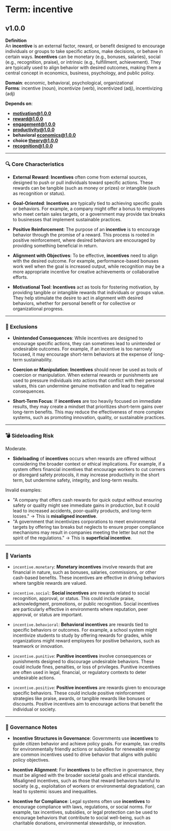# Term: incentive

## v1.0.0

**Definition**  
An **incentive** is an external factor, reward, or benefit designed to encourage individuals or groups to take specific actions, make decisions, or behave in certain ways. **Incentives** can be monetary (e.g., bonuses, salaries), social (e.g., recognition, praise), or intrinsic (e.g., fulfillment, achievement). They are typically used to align behavior with desired outcomes, making them a central concept in economics, business, psychology, and public policy.

**Domain**: economic, behavioral, psychological, organizational  
**Forms**: incentive (noun), incentivize (verb), incentivized (adj), incentivizing (adj)

**Depends on**:  
- **motivation@1.0.0**  
- **reward@1.0.0**  
- **engagement@1.0.0**  
- **productivity@1.0.0**  
- **behavioral economics@1.0.0**  
- **choice theory@1.0.0**  
- **recognition@1.0.0**

---

### 🔍 Core Characteristics

- **External Reward**: **Incentives** often come from external sources, designed to push or pull individuals toward specific actions. These rewards can be tangible (such as money or prizes) or intangible (such as recognition or status).

- **Goal-Oriented**: **Incentives** are typically tied to achieving specific goals or behaviors. For example, a company might offer a bonus to employees who meet certain sales targets, or a government may provide tax breaks to businesses that implement sustainable practices.

- **Positive Reinforcement**: The purpose of an **incentive** is to encourage behavior through the promise of a reward. This process is rooted in positive reinforcement, where desired behaviors are encouraged by providing something beneficial in return.

- **Alignment with Objectives**: To be effective, **incentives** need to align with the desired outcome. For example, performance-based bonuses work well when the goal is increased output, while recognition may be a more appropriate incentive for creative achievements or collaborative efforts.

- **Motivational Tool**: **Incentives** act as tools for fostering motivation, by providing tangible or intangible rewards that individuals or groups value. They help stimulate the desire to act in alignment with desired behaviors, whether for personal benefit or for collective or organizational progress.

---

### 🚧 Exclusions

- **Unintended Consequences**: While incentives are designed to encourage specific actions, they can sometimes lead to unintended or undesirable outcomes. For example, if an incentive is too narrowly focused, it may encourage short-term behaviors at the expense of long-term sustainability.

- **Coercion or Manipulation**: **Incentives** should never be used as tools of coercion or manipulation. When external rewards or punishments are used to pressure individuals into actions that conflict with their personal values, this can undermine genuine motivation and lead to negative consequences.

- **Short-Term Focus**: If **incentives** are too heavily focused on immediate results, they may create a mindset that prioritizes short-term gains over long-term benefits. This may reduce the effectiveness of more complex systems, such as promoting innovation, quality, or sustainable practices.

---

### 💣 Sideloading Risk

Moderate.  
- **Sideloading** of **incentives** occurs when rewards are offered without considering the broader context or ethical implications. For example, if a system offers financial incentives that encourage workers to cut corners or disregard safety protocols, it may increase productivity in the short term, but undermine safety, integrity, and long-term results.

Invalid examples:
- "A company that offers cash rewards for quick output without ensuring safety or quality might see immediate gains in production, but it could lead to increased accidents, poor-quality products, and long-term losses." → This is **misaligned incentive**.
- "A government that incentivizes corporations to meet environmental targets by offering tax breaks but neglects to ensure proper compliance mechanisms may result in companies meeting the letter but not the spirit of the regulations." → This is **superficial incentive**.

---

### 🔁 Variants

- `incentive.monetary`: **Monetary incentives** involve rewards that are financial in nature, such as bonuses, salaries, commissions, or other cash-based benefits. These incentives are effective in driving behaviors where tangible rewards are valued.

- `incentive.social`: **Social incentives** are rewards related to social recognition, approval, or status. This could include praise, acknowledgment, promotions, or public recognition. Social incentives are particularly effective in environments where reputation, peer approval, or status are important.

- `incentive.behavioral`: **Behavioral incentives** are rewards tied to specific behaviors or outcomes. For example, a school system might incentivize students to study by offering rewards for grades, while organizations might reward employees for positive behaviors, such as teamwork or innovation.

- `incentive.punitive`: **Punitive incentives** involve consequences or punishments designed to discourage undesirable behaviors. These could include fines, penalties, or loss of privileges. Punitive incentives are often used in legal, financial, or regulatory contexts to deter undesirable actions.

- `incentive.positive`: **Positive incentives** are rewards given to encourage specific behaviors. These could include positive reinforcement strategies like praise, awards, or tangible rewards like bonuses or discounts. Positive incentives aim to encourage actions that benefit the individual or society.

---

### 🔐 Governance Notes

- **Incentive Structures in Governance**: Governments use **incentives** to guide citizen behavior and achieve policy goals. For example, tax credits for environmentally friendly actions or subsidies for renewable energy are common incentives used to drive behavior that aligns with public policy objectives.

- **Incentive Alignment**: For **incentives** to be effective in governance, they must be aligned with the broader societal goals and ethical standards. Misaligned incentives, such as those that reward behaviors harmful to society (e.g., exploitation of workers or environmental degradation), can lead to systemic issues and inequalities.

- **Incentive for Compliance**: Legal systems often use **incentives** to encourage compliance with laws, regulations, or social norms. For example, tax incentives, subsidies, or legal protection can be used to encourage behaviors that contribute to social well-being, such as charitable donations, environmental stewardship, or innovation.
